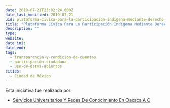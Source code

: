 ```yaml
---
date: 2019-07-21T23:02:24.000Z
date_last_modified: 2019-07-21
uid: plataforma-civica-para-la-participacion-indigena-mediante-derecho-al-acceso-a-la-informacion
title: "Plataforma Cívica Para La Participación Indígena Mediante Derecho Al Acceso A La Información."
description: ""
type: 
website: 
date_ini: 
date_end: 
tags:
  - transparencia-y-rendicion-de-cuentas
  - participación-ciudadana
  - uso-de-datos-abiertos
cities: 
  - Ciudad de México
---
```


Esta iniciativa fue realizada por:

- [Servicios Universitarios Y Redes De Conocimiento En Oaxaca A C](/organizaciones/servicios-universitarios-y-redes-de-conocimiento-en-oaxaca-a-c)
